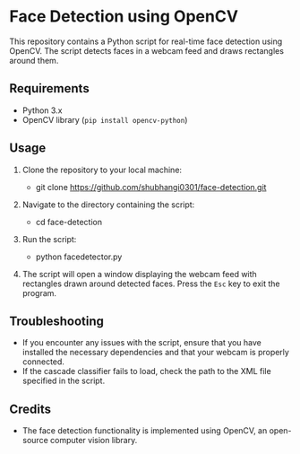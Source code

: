 # Face Detection using OpenCV

This repository contains a Python script for real-time face detection using OpenCV. The script detects faces in a webcam feed and draws rectangles around them.

## Requirements

- Python 3.x
- OpenCV library (`pip install opencv-python`)
  
## Usage

1. Clone the repository to your local machine:

   - git clone https://github.com/shubhangi0301/face-detection.git

3. Navigate to the directory containing the script:

   - cd face-detection

5. Run the script:

   - python facedetector.py

7. The script will open a window displaying the webcam feed with rectangles drawn around detected faces. Press the `Esc` key to exit the program.

## Troubleshooting

- If you encounter any issues with the script, ensure that you have installed the necessary dependencies and that your webcam is properly connected.
- If the cascade classifier fails to load, check the path to the XML file specified in the script.

## Credits

- The face detection functionality is implemented using OpenCV, an open-source computer vision library.
